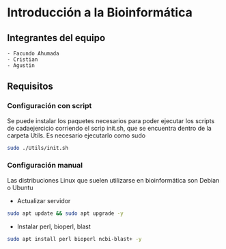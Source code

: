 # Introducción a la Bioinformática 

## Integrantes del equipo

	- Facundo Ahumada
    - Cristian
    - Agustin

## Requisitos

### Configuración con script

Se puede instalar los paquetes necesarios para poder ejecutar los scripts de cadaejercicio corriendo el scrip init.sh, que se encuentra dentro de la carpeta Utils. Es necesario ejecutarlo como sudo

```sh
sudo ./Utils/init.sh
```

### Configuración manual

Las distribuciones Linux que suelen utilizarse en bioinformática son Debian o Ubuntu

* Actualizar servidor

```sh
sudo apt update && sudo apt upgrade -y
```

* Instalar perl, bioperl, blast

```sh
sudo apt install perl bioperl ncbi-blast+ -y
```
